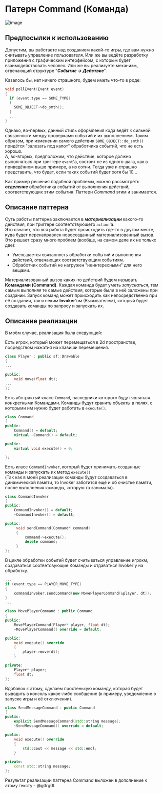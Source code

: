 # Патерн Command (Команда)

![image](https://user-images.githubusercontent.com/70606894/197392558-9ff0bbd6-c9ae-4cd7-93a2-ac711f001456.png)

## Предпосылки к использованию

Допустим, вы работаете над созданием какой-то игры, где вам нужно считывать управление пользователя.
Или же вы ведёте разработку приложения с графическим интерфейсом, с которым будет взаимодействовать человек.
Или же вы реализуете механизм, отвечающий структуре  "***Событие -> Действие***".

Казалось бы, нет ничего страшного, будем иметь что-то в роде:

```c++
void pollEvent(Event event)
{
  if (event.type == SOME_TYPE)
  {
    SOME_OBJECT->do_smth();
  }
  ...
}
```

Однако, во-первых, данный стиль оформления кода ведёт к сильной связанности между проверками событий и их выполнением. Таким образом, 
при изменении самого действия `SOME_OBJECT::do_smth()` придётся "залезать под капот" обработчика событий, что не есть хорошо.  
А, во-вторых, предположим, что действие, которое должно выполняться при триггере `event`'a, состоит не из одного шага, как в приведённом выше примере,
а из сотни. Тогда уже и страшно представить, что будет, если таких событий будет хотя бы 10...

Как пример решения подобной проблемы, можно рассмотреть ***отделение*** обработчика событий от выполнения действий, соответствующих этим события.
Паттерн *Command* этим и занимается.

## Описание паттерна

Суть работы паттерна заключается в ***материализации*** какого-то действия, при триггере соответствующего `action`'a.  
Это означет, что вся работа будет происходить где-то в другом месте, куда будет перенаправлен новосозданный материализованный вызов.  
Это решает сразу много проблем (вообще, на самом деле их не только две):
  - Уменьшается связанность обработки событий и выполнения действий, отвечающих соответствующим событиям.
  - Обработчик событий не нагружен "неинтересными" для него вещами.

Материализованный вызов каких-то действий будем называть **Командами (Command)**. Каждая команда будет уметь *запускаться*, тем самым выполняя те самые
действия, которые были в неё заложены при создании. Запуск команд может происходить как непосредственно при её создании, так и неким
**Invoker**'ом (Вызывателем), который будет создавать команды по запросу и запускать их.

## Описание реализации

В моём случае, реализация была следующей:  

Есть игрок, который может перемещаться в 2d пространстве, посредством нажатия на клавиши перемещения.

```c++
class Player : public sf::Drawable
{
...

public:
    void move(float dt);
...
};
```

Есть абстрактый класс `Command`, наследники которого будут являться конкретными Командами.
Команды будут хранить объекты в полях, с которыми им нужно будет работать в `execute()`.

```c++
class Command
{
public:
    Command() = default;
    virtual ~Command() = default;

public:
    virtual void execute() = 0;

};
```

Есть класс `CommandInvoker`, который будет принимать созданные команды и запускать их метод `execute()`  
(Так как в моей реализации команды будут создаваться в динамической памяти, то Invoker заботится ещё и об очистке памяти, после выполнения команды,
которую та занимала).

```c++
class CommandInvoker
{
public:
    CommandInvoker() = default;
    ~CommandInvoker() = default;

public:
     void sendCommand(Command* command)
     {
         command->execute();
         delete command;
     }
};
```

В цикле обработки событий будет считываться управление игрокм, создаваться соответсвующие Команды и отдаваться Invoker'у на обработку.

```c++
...
if (event.type == PLAYER_MOVE_TYPE)
{
    commandInvoker.sendCommand(new MovePlayerCommand(&player, dt));
}
...
```

```c++
class MovePlayerCommand : public Command
{
public:
    MovePlayerCommand(Player* player, float dt);
    ~MovePlayerCommand() override = default;

public:
    void execute() override
    {
        player->move(dt);
    }

private:
    Player* player;
    float dt;
};
```

Вдобавок к этому, сделаем простенькую команду, которая будет выводить в консоль какое-либо сообщение (к примеру, уведомление о запуске игры и её отключении).

```c++
class SendMessageCommand : public Command
{
public:
    explicit SendMessageCommand(std::string message);
    ~SendMessageCommand() override = default;

public:
    void execute() override
    {
        std::cout << message << std::endl;
    }

private:
    const std::string message;
};
```

Результат реализации паттерна Command выложен в дополнение к этому тексту - @g0rg0l.

